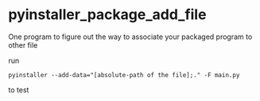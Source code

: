 # pyinstaller_package_add_file
One program to figure out the way to associate your packaged program to other file

run
```shell
pyinstaller --add-data="[absolute-path of the file];." -F main.py
```
to test

